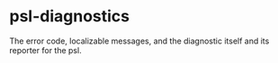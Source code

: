 # psl-diagnostics

The error code, localizable messages, and the diagnostic itself and its reporter for the psl.
